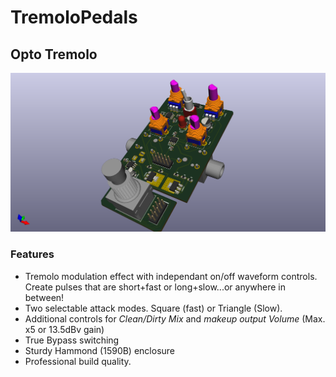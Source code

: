 # TremoloPedals

## Opto Tremolo

![](https://github.com/cracked-machine/TremoloPedals/blob/master/555PWMTremolo/docs/3D_TOP_WITHTHT.png)

### Features

- Tremolo modulation effect with independant on/off waveform controls. Create pulses that are short+fast or long+slow...or anywhere in between!
- Two selectable attack modes. Square (fast) or Triangle (Slow).
- Additional controls for *Clean/Dirty Mix* and *makeup output Volume* (Max. x5 or 13.5dBv gain)  
- True Bypass switching
- Sturdy Hammond (1590B) enclosure
- Professional build quality. 
